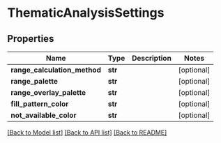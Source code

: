 # ThematicAnalysisSettings

## Properties
Name | Type | Description | Notes
------------ | ------------- | ------------- | -------------
**range_calculation_method** | **str** |  | [optional] 
**range_palette** | **str** |  | [optional] 
**range_overlay_palette** | **str** |  | [optional] 
**fill_pattern_color** | **str** |  | [optional] 
**not_available_color** | **str** |  | [optional] 

[[Back to Model list]](../README.md#documentation-for-models) [[Back to API list]](../README.md#documentation-for-api-endpoints) [[Back to README]](../README.md)


